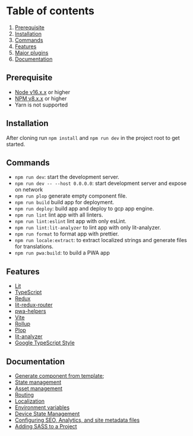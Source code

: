 # Table of contents

1. [Prerequisite](#prerequisite)
2. [Installation](#installation)
3. [Commands](#commands)
4. [Features](#features)
5. [Major plugins](#major-plugins)
6. [Documentation](#documentation)

## Prerequisite

- [Node v16.x.x](https://nodejs.org/en/download/) or higher
- [NPM v8.x.x](https://nodejs.org/en/download/) or higher
- Yarn is not supported

## Installation

After cloning run `npm install` and `npm run dev` in the project root to get started.

## Commands

- `npm run dev`: start the development server.
- `npm run dev -- --host 0.0.0.0`: start development server and expose on network
- `npm run plop` generate empty component file.
- `npm run build` build app for deployment.
- `npm run deploy`: build app and deploy to gcp app engine.
- `npm run lint` lint app with all linters.
- `npm run lint:eslint` lint app with only esLint.
- `npm run lint:lit-analyzer` to lint app with only lit-analyzer.
- `npm run format` to format app with prettier.
- `npm run locale:extract`: to extract localized strings and generate files for translations.
- `npm run pwa:build`: to build a PWA app

## Features

- [Lit](https://github.com/lit/lit/)
- [TypeScript](https://github.com/Microsoft/TypeScript)
- [Redux](https://github.com/reduxjs/redux)
- [lit-redux-router](https://github.com/fernandopasik/lit-redux-router)
- [pwa-helpers](https://github.com/polymer/pwa-helpers)
- [Vite](https://github.com/vitejs/vite)
- [Rollup](https://github.com/rollup/rollup)
- [Plop](https://github.com/plopjs/plop)
- [lit-analyzer](https://github.com/runem/lit-analyzer)
- [Google TypeScript Style](https://github.com/google/gts)

## Documentation

- [Generate component from template](./docs/template-generation.md);
- [State management](./docs/state-management.md)
- [Asset management](./docs/asset-management.md)
- [Routing](./docs/routing.md)
- [Localization](./docs/localization.md)
- [Environment variables](./docs/environments.md)
- [Device State Management](./docs/device-state.md)
- [Configuring SEO, Analytics, and site metadata files](./docs/seo-analytics-metadata.md)
- [Adding SASS to a Project](./docs/sass.md)
